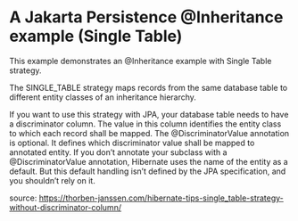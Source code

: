# A Jakarta Persistence @Inheritance example (Single Table)

This example demonstrates an @Inheritance example with Single Table strategy.

The SINGLE_TABLE strategy maps records from the same database table to different entity classes of an inheritance hierarchy.

If you want to use this strategy with JPA, your database table needs to have a discriminator column. The value in this column identifies the entity class to which each record shall be mapped. The @DiscriminatorValue annotation is optional. It defines which discriminator value shall be mapped to annotated entity. If you don’t annotate your subclass with a @DiscriminatorValue annotation, Hibernate uses the name of the entity as a default. But this default handling isn’t defined by the JPA specification, and you shouldn’t rely on it.

source: https://thorben-janssen.com/hibernate-tips-single_table-strategy-without-discriminator-column/
